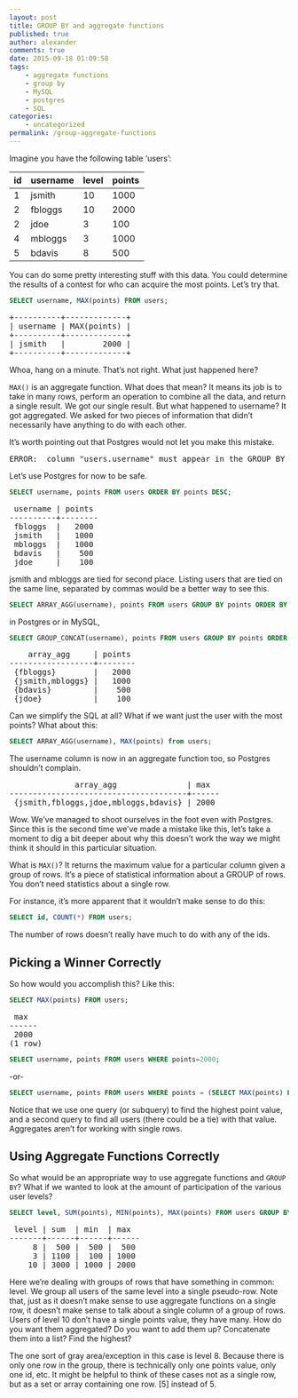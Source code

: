 ```yaml
---
layout: post
title: GROUP BY and aggregate functions
published: true
author: alexander
comments: true
date: 2015-09-18 01:09:58
tags:
    - aggregate functions
    - group by
    - MySQL
    - postgres
    - SQL
categories:
    - uncategorized
permalink: /group-aggregate-functions
---
```

Imagine you have the following table &#8216;users&#8217;:

| id | username | level | points |
| -- | -------- | ----- | ------ |
| 1  | jsmith   | 10    | 1000   |
| 2  | fbloggs  | 10    | 2000   |
| 2  | jdoe     | 3     | 100    |
| 4  | mbloggs  | 3     | 1000   |
| 5  | bdavis   | 8     | 500    |

You can do some pretty interesting stuff with this data. You could determine the results of a contest for who can acquire the most points. Let&#8217;s try that.

```sql
SELECT username, MAX(points) FROM users;
```

<pre><samp>+----------+-------------+
| username | MAX(points) |
+----------+-------------+
| jsmith   |        2000 |
+----------+-------------+
</samp></pre>


Whoa, hang on a minute. That&#8217;s not right. What just happened here?

`MAX()` is an aggregate function. What does that mean? It means its job is to take in many rows, perform an operation to combine all the data, and return a single result. We got our single result. But what happened to username? It got aggregated. We asked for two pieces of information that didn&#8217;t necessarily have anything to do with each other.

It&#8217;s worth pointing out that Postgres would not let you make this mistake.

<pre><samp>ERROR:  column "users.username" must appear in the GROUP BY clause or be used in an aggregate function.</samp></pre>

Let&#8217;s use Postgres for now to be safe.

```sql
SELECT username, points FROM users ORDER BY points DESC;
```

<pre><samp> username | points
----------+--------
 fbloggs  |   2000
 jsmith   |   1000
 mbloggs  |   1000
 bdavis   |    500
 jdoe     |    100
</samp></pre>


jsmith and mbloggs are tied for second place. Listing users that are tied on the same line, separated by commas would be a better way to see this.

```sql
SELECT ARRAY_AGG(username), points FROM users GROUP BY points ORDER BY points DESC;
```

in Postgres or in MySQL,

```sql
SELECT GROUP_CONCAT(username), points FROM users GROUP BY points ORDER BY points DESC;
```

<pre><samp>    array_agg     | points
------------------+--------
 {fbloggs}        |   2000
 {jsmith,mbloggs} |   1000
 {bdavis}         |    500
 {jdoe}           |    100
</samp></pre>

Can we simplify the SQL at all? What if we want just the user with the most points? What about this:

```sql
SELECT ARRAY_AGG(username), MAX(points) from users;
```

The username column is now in an aggregate function too, so Postgres shouldn&#8217;t complain.


<pre><samp>              array_agg               | max
--------------------------------------+------
 {jsmith,fbloggs,jdoe,mbloggs,bdavis} | 2000
</samp></pre>

Wow. We&#8217;ve managed to shoot ourselves in the foot even with Postgres. Since this is the second time we&#8217;ve made a mistake like this, let&#8217;s take a moment to dig a bit deeper about why this doesn&#8217;t work the way we might think it should in this particular situation.

What is `MAX()`? It returns the maximum value for a particular column given a group of rows. It&#8217;s a piece of statistical information about a GROUP of rows. You don&#8217;t need statistics about a single row.

For instance, it&#8217;s more apparent that it wouldn&#8217;t make sense to do this:

```sql
SELECT id, COUNT(*) FROM users;
```

The number of rows doesn&#8217;t really have much to do with any of the ids.

## Picking a Winner Correctly

So how would you accomplish this? Like this:

```sql
SELECT MAX(points) FROM users;
```

<pre><samp> max
------
 2000
(1 row)
</samp></pre>

```sql
SELECT username, points FROM users WHERE points=2000;
```

-or-

```sql
SELECT username, points FROM users WHERE points = (SELECT MAX(points) FROM users);
```

Notice that we use one query (or subquery) to find the highest point value, and a second query to find all users (there could be a tie) with that value. Aggregates aren&#8217;t for working with single rows.

## Using Aggregate Functions Correctly

So what would be an appropriate way to use aggregate functions and `GROUP BY`? What if we wanted to look at the amount of participation of the various user levels?

```sql
SELECT level, SUM(points), MIN(points), MAX(points) FROM users GROUP BY level;
```


<pre><samp> level | sum  | min  | max
-------+------+------+------
     8 |  500 |  500 |  500
     3 | 1100 |  100 | 1000
    10 | 3000 | 1000 | 2000
</samp></pre>

Here we&#8217;re dealing with groups of rows that have something in common: level. We group all users of the same level into a single pseudo-row. Note that, just as it doesn&#8217;t make sense to use aggregate functions on a single row, it doesn&#8217;t make sense to talk about a single column of a group of rows. Users of level 10 don&#8217;t have a single points value, they have many. How do you want them aggregated? Do you want to add them up? Concatenate them into a list? Find the highest?

The one sort of gray area/exception in this case is level 8. Because there is only one row in the group, there is technically only one points value, only one id, etc. It might be helpful to think of these cases not as a single row, but as a set or array containing one row. [5] instead of 5.

